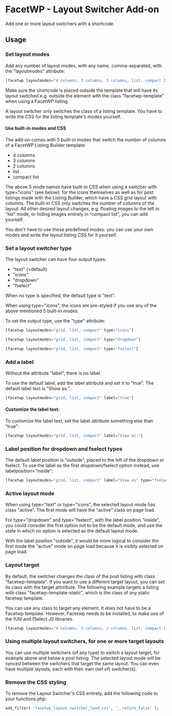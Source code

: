 # FacetWP - Layout Switcher Add-on

Add one or more layout switchers with a shortcode.

## Usage


### Set layout modes

Add any number of layout modes, with any name, comma-separated, with the "layoutmodes" attribute:

```php
[facetwp layoutmodes="4 columns, 3 columns, 2 columns, list, compact list"]
```

Make sure the shortcode is placed outside the template that will have its layout switched e.g. outside the element with the class "facetwp-template" when using a FacetWP listing.

A layout switcher only switches the class of a listing template. You have to write the CSS for the listing template's modes yourself. 

#### Use built-in modes and CSS

The add-on comes with 5 built-in modes that switch the number of columns of a FacetWP Listing Builder template:

- 4 columns
- 3 columns
- 2 columns
- list
- compact list

The above 5 mode names have built-in CSS when using a switcher with type="icons" (see below): for the icons themselves as well as for post listings made with the Listing Builder, which have a CSS grid layout with columns. The built-in CSS only switches the number of columns of the layout. All other desired layout changes, e.g. floating images to the left in "list" mode, or hiding images entirely in "compact list", you can add yourself.

You don't have to use these predefined modes: you can use your own modes and write the layout listing CSS for it yourself.

### Set a layout switcher type
The layout switcher can have four output types:
- "text" (=default)
- "icons"
- "dropdown"
- "fselect"

When no type is specified, the default type is "text". 

When using type="icons", the icons are pre-styled if you use any of the above mentioned 5 built-in modes.

To set the output type, use the "type" attribute:
```php
[facetwp layoutmodes="grid, list, compact" type="icons"]
```
```php
[facetwp layoutmodes="grid, list, compact" type="dropdown"]
```
```php
[facetwp layoutmodes="grid, list, compact" type="fselect"]
```

### Add a label
Without the attribute "label", there is no label.

To use the default label, add the label attribute and set it to "true". The default label text is "Show as:".
```php
[facetwp layoutmodes="grid, list, compact" label="true"]
```

#### Customize the label text:
To customize the label text, set the label attribute something else than "true":
```php
[facetwp layoutmodes="grid, list, compact" label="View as:"]
```

### Label position for dropdown and fselect types

The default label position is "outside", placed to the left of the dropdown or fselect. 
To use the label as the first dropdown/fselect option instead, use labelposition="inside":
```php
[facetwp layoutmodes="grid, list, compact" label="View as" type="fselect" labelposition="inside"]
```

### Active layout mode
When using type="text" or type="icons", the selected layout mode has class "active". The first mode will have the "active" class on page load.

For type="dropdown" and type="fselect", with the label position "inside", you could consider the first option not to be the default mode, and use the state in which no option is selected as the default layout mode.

With the label position "outside", it would be more logical to consider the first mode the "active" mode on page load because it is visibly selected on page load.

### Layout target
By default, the switcher changes the class of the post listing with class "facetwp-template". If you want to use a different target layout, you can set its class with the target attrirbute. The following example targets a listing with class "facetwp-template-static", which is the class of any static facetwp template. 

You can use any class to target any element. It does not have to be a Facetwp template.
However, Facetwp needs to be installed, to make use of the fUtil and fSelect JS libraries.

```php
[facetwp layoutmodes="4 columns, 3 columns, 2 columns, list, compact list" target="facetwp-template-static"]
```

### Using multiple layout switchers, for one or more target layouts

You can use multiple switchers (of any type) to switch a layout target, for example above and below a post listing. The selected layout mode will be synced between the switchers that target the same layout. You can even have multiple layouts, each with their own (set of) switcher(s).

### Remove the CSS styling
To remove the Layout Switcher's CSS entirely, add the following code to your functions.php:

```php
add_filter( 'facetwp_layout_switcher_load_css', '__return_false' );
```